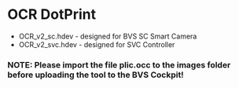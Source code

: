 # OCR DotPrint

- OCR_v2_sc.hdev - designed for BVS SC Smart Camera
- OCR_v2_svc.hdev - designed for SVC Controller


### NOTE: Please import the file plic.occ to the images folder before uploading the tool to the BVS Cockpit!



